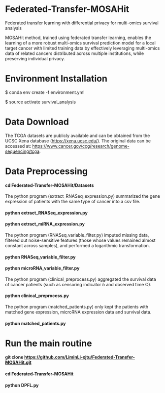 # Federated-Transfer-MOSAHit
Federated transfer learning with differential privacy for multi-omics survival analysis

MOSAHit method, trained using federated transfer learning, enables the learning of a more robust multi-omics survival prediction model for a local target cancer with limited training data by effectively leveraging multi-omics data of related cancers distributed across multiple institutions, while preserving individual privacy.

# Environment Installation

$ conda env create -f environment.yml

$ source activate survival_analysis

# Data Download

The TCGA datasets are publicly available and can be obtained from the UCSC Xena database (https://xena.ucsc.edu/). The original data can be accessed at: https://www.cancer.gov/ccg/research/genome-sequencing/tcga.


# Data Preprocessing

#### cd Federated-Transfer-MOSAHit/Datasets

The python program (extract_RNASeq_expression.py) summarized the gene expression of patients with the same type of cancer into a csv file. 

#### python extract_RNASeq_expression.py

#### python extract_miRNA_expression.py

The python program (RNASeq_variable_filter.py) imputed missing data, filtered out noise-sensitive features (those whose values ​​remained almost constant across samples), and performed a logarithmic transformation.

#### python RNASeq_variable_filter.py

#### python microRNA_variable_filter.py

The python program (clinical_preprocess.py)  aggregated the survival data of cancer patients (such as censoring indicator δ and observed time O).

#### python clinical_preprocess.py

The python program (matched_patients.py) only kept the patients with matched gene expression, microRNA expression data and survival data.

#### python matched_patients.py

# Run the main routine

#### git clone https://github.com/LiminLi-xjtu/Federated-Transfer-MOSAHit.git

#### cd Federated-Transfer-MOSAHit

#### python DPFL.py

